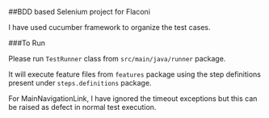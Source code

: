 ##BDD based Selenium project for Flaconi

I have used cucumber framework to organize the test cases.  

###To Run

Please run `TestRunner` class from `src/main/java/runner` package.

It will execute feature files from `features` package using the step definitions 
present under `steps.definitions` package.

For MainNavigationLink, I have ignored the timeout exceptions but this can be raised as
defect in normal test execution.  
